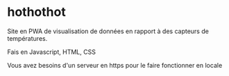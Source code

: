 # hothothot

Site en PWA de visualisation de données en rapport à des capteurs de températures.

Fais en Javascript, HTML, CSS

Vous avez besoins d'un serveur en https pour le faire fonctionner en locale
